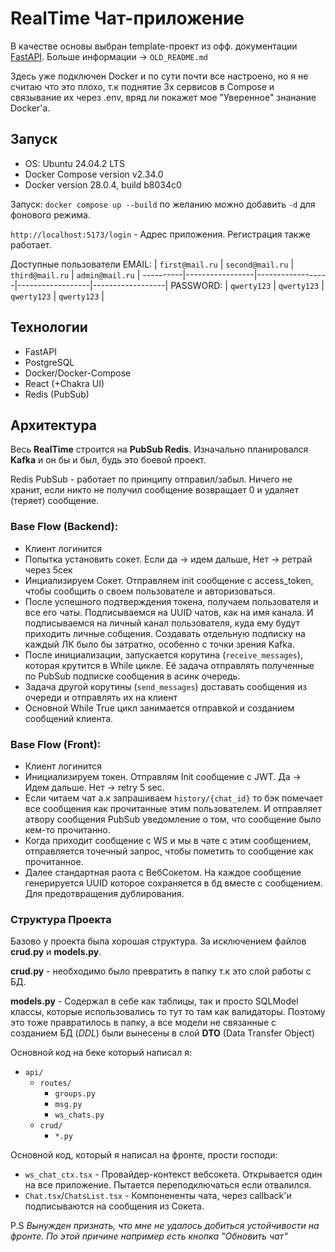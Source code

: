 # RealTime Чат-приложение 
В качестве основы выбран template-проект из офф. документации [FastAPI](https://github.com/fastapi/full-stack-fastapi-template). Больше информации -> `OLD_README.md`

Здесь уже подключен Docker и по сути почти все настроено, но я не считаю что это плохо, т.к поднятие 3х сервисов в Compose и связывание их через .env, вряд ли покажет мое "Уверенное" знанание Docker'a.

## Запуск
- OS: Ubuntu 24.04.2 LTS
- Docker Compose version v2.34.0
- Docker version 28.0.4, build b8034c0

Запуск: `docker compose up --build` по желанию можно добавить `-d` для фонового режима.

`http://localhost:5173/login` - Адрес приложения. Регистрация также работает. 

Доступные пользователи 
EMAIL:    | `first@mail.ru` | `second@mail.ru` | `third@mail.ru`  | `admin@mail.ru`  |
----------|-----------------|------------------|------------------|------------------|
PASSWORD: | `qwerty123`     | `qwerty123`      | `qwerty123`      | `qwerty123`      |

## Технологии
- FastAPI
- PostgreSQL
- Docker/Docker-Compose
- React (+Chakra UI)
- Redis (PubSub)

## Архитектура
Весь **RealTime** строится на **PubSub Redis**. Изначально планировался **Kafka** и он бы и был, будь это боевой проект. 

Redis PubSub - работает по принципу отправил/забыл. Ничего не хранит, если никто не получил сообщение возвращает 0 и удаляет (теряет) сообщение.

### Base Flow (Backend):
- Клиент логинится 
- Попытка установить сокет. Если да -> идем дальше, Нет ->  ретрай через 5сек
- Инциализируем Сокет. Отправляем init сообщение с access_token, чтобы сообщить о своем пользователе и авторизоваться.
- После успешного подтверждения токена, получаем пользователя и все его чаты. Подписываемся на UUID чатов, как на имя канала. И подписываемся на личный канал пользователя, куда ему будут приходить личные собщения. Создавать отдельную подписку на каждый ЛК было бы затратно, особенно с точки зрения Kafka.
- После инициализации, запускается корутина (`receive_messages`), которая крутится в While цикле. Её задача отправлять полученные по PubSub подписке сообщения в асинк очередь.
- Задача другой корутины (`send_messages`) доставать сообщения из очереди и отправлять их на клиент 
- Основной While True цикл занимается отправкой и созданием сообщений клиента.


### Base Flow (Front):
- Клиент логинится 
- Инициализируем токен. Отправлям Init сообщение с JWT. Да -> Идем дальше. Нет -> retry 5 sec.
- Если читаем чат а.к запрашиваем `history/{chat_id}` то бэк помечает все сообщения как прочитанные этим пользователем. И отправляет атвору сообщения PubSub уведомление о том, что сообщение было кем-то прочитанно.
- Когда приходит сообщение с WS и мы в чате с этим сообщением, отправляется точечный запрос, чтобы пометить то сообщение как прочитанное.  
- Далее стандартная раота с ВебСокетом. На каждое сообщение генерируется UUID которое сохраняется в бд вместе с сообщением. Для предотвращения дублирования. 


### Структура Проекта
Базово у проекта была хорошая структура. 
За исключением файлов **crud.py** и **models.py**. 

**crud.py** - необходимо было превратить в папку т.к это слой работы с БД.

**models.py** - Содержал в себе как таблицы, так и просто SQLModel классы, которые использовались то тут то там как валидаторы. Поэтому это тоже правратилось в папку, а все модели не связанные с созданием БД (*DDL*) были вынесены в слой **DTO** (Data Transfer Object)

Основной код на беке который написал я:
- `api/`
  - `routes/`
    - `groups.py`
    - `msg.py`
    - `ws_chats.py`
  - `crud/`
    - `*.py`

Основной код, который я написал на фронте, прости господи:
- `ws_chat_ctx.tsx` - Провайдер-контекст вебсокета. Открывается один на все приложение. Пытается переподключаться если отвалился.
- `Chat.tsx`/`ChatsList.tsx` - Компонененты чата, через callback'и подписываются на сообщения из Сокета.

P.S 
*Вынужден признать, что мне не удалось добиться устойчивости на фронте. По этой причине например есть кнопка "Обновить чат"*
